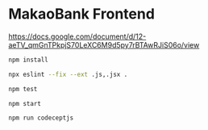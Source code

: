 # MakaoBank Frontend

<https://docs.google.com/document/d/12-aeTV_qmGnTPkpjS70LeXC6M9d5py7rBTAwRJiS06o/view>

```bash
npm install

npx eslint --fix --ext .js,.jsx .

npm test

npm start

npm run codeceptjs
```
